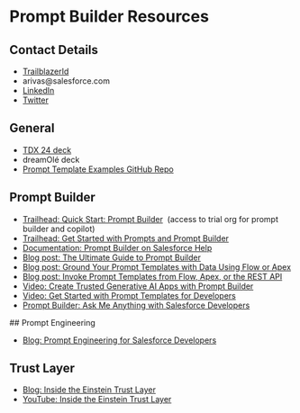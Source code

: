 # Prompt Builder Resources


## Contact Details

- [TrailblazerId](http://salesforce.com/trailblazer/arivas)
- arivas\@salesforce.com
- [LinkedIn](https://www.linkedin.com//in/alba-rivas)
- [Twitter](https://twitter.com/AlbaSFDC)

## General

- [TDX 24 deck](https://drive.google.com/file/d/1acieQ-5w6RCt0knL7DkTpfaQVpsu-h0r/view?usp=sharing)
- dreamOlé deck
- [Prompt Template Examples GitHub Repo](https://github.com/trailheadapps/dreamhouse-lwc/tree/ar/prompt-templates)

## Prompt Builder

- [Trailhead: Quick Start: Prompt Builder](https://trailhead.salesforce.com/content/learn/projects/quick-start-prompt-builder/get-started-with-prompt-builder)  (access to trial org for prompt builder and copilot)
- [Trailhead: Get Started with Prompts and Prompt Builder](http://sforce.co/PromptBuilderTH)
- [Documentation: Prompt Builder on Salesforce Help](https://help.salesforce.com/s/articleView?id=sf.prompt_builder_about.htm\&type=5)
- [Blog post: The Ultimate Guide to Prompt Builder](https://admin.salesforce.com/blog/2024/the-ultimate-guide-to-prompt-builder-spring-24)
- [Blog post: Ground Your Prompt Templates with Data Using Flow or Apex](https://developer.salesforce.com/blogs/2024/04/ground-your-prompt-templates-with-data-using-flow-or-apex)
- [Blog post: Invoke Prompt Templates from Flow, Apex, or the REST API](https://developer.salesforce.com/blogs/2024/04/invoke-prompt-templates-from-flow-apex-or-the-rest-api)
- [Video: Create Trusted Generative AI Apps with Prompt Builder](https://www.youtube.com/watch?v=yIESPYax3iE)
- [Video: Get Started with Prompt Templates for Developers](https://www.youtube.com/watch?v=UuPWXstNjgs)
- [Prompt Builder: Ask Me Anything with Salesforce Developers](https://www.youtube.com/watch?v=VEtSunPHnoA)


## Prompt Engineering

- [Blog: Prompt Engineering for Salesforce Developers](https://developer.salesforce.com/blogs/2023/12/prompt-engineering-for-salesforce-developers)

## Trust Layer

- [Blog: Inside the Einstein Trust Layer](https://developer.salesforce.com/blogs/2023/10/inside-the-einstein-trust-layer)
- [YouTube: Inside the Einstein Trust Layer](https://www.youtube.com/watch?v=JYWBnPEtkoc)
